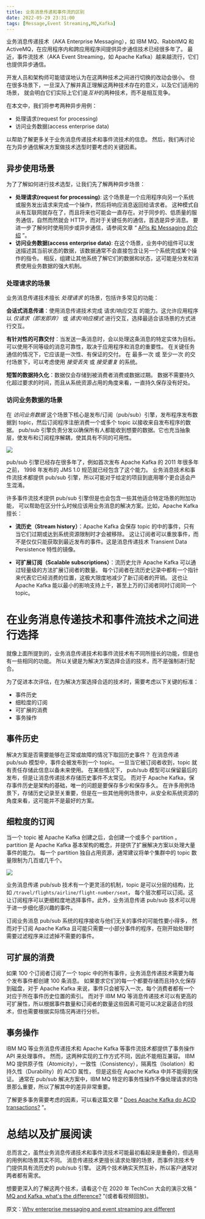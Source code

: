 ```yaml
---
title: 业务消息传递和事件流的区别
date: 2022-05-29 23:31:00
tags: [Message,Event Streaming,MQ,Kafka]
---
```


业务消息传递技术（AKA Enterprise Messaging），如 IBM MQ、RabbitMQ 和 ActiveMQ，在应用程序内和跨应用程序间提供异步通信技术已经很多年了。
最近，事件流技术（AKA Event Streaming，如 Apache Kafka）越来越流行，它们也提供异步通信。

开发人员和架构师可能错误地认为在这两种技术之间进行切换的改动会很小。
但在很多场景下，一旦深入了解并真正理解这两种技术存在的意义，以及它们适用的场景，
就会明白它们实际上它们是*互补*的两种技术，而不是相互竞争。

在本文中，我们将参考两种异步用例：

- 处理请求(request for processing)
- 访问业务数据(access enterprise data)

以帮助了解更多关于业务消息传递技术和事件流技术的信息。
然后，我们再讨论在为异步通信解决方案做技术选型时要考虑的关键因素。

## 异步使用场景

为了了解如何进行技术选型，让我们先了解两种异步场景：

- **处理请求(request for processing)**: 这个场景是一个应用程序向另一个系统或服务发出请求来完成一个操作，然后将响应消息返回给请求者。
这种模式自从有互联网就存在了，而且将来也可能会一直存在。对于同步的、低质量的服务通信，自然而然就会 HTTP，而对于关键任务的通信，首选是异步消息。
要进一步了解何时使用同步或异步通信，请参阅文章 “ [APIs 和 Messaging 的介绍](https://developer.ibm.com/articles/introduction-apis-and-messaging) ”。
- **访问业务数据(access enterprise data)**: 在这个场景，业务中的组件可以发送描述其当前状态的数据，该数据通常不会直接包含让另一个系统完成某个操作的指令。
相反，组建让其他系统了解它们的数据和状态，这可能是分发和消费使用业务数据的强大机制。

### 处理请求的场景

业务消息传递技术擅长 *处理请求* 的场景，包括许多常见的功能：

**会话式消息传递**：使用消息传递技术完成 请求/响应交互 的能力。这允许应用程序以 *仅请求（即发即弃）* 或 *请求/响应模式* 进行交互，选择最适合该场景的方式进行交互。

**有针对性的可靠交付**：当发送一条消息时，会以处理这条消息的特定实体为目标。
可以使用不同等级的消息可靠性，取决于应用程序和消息的重要性。
在关键任务通信的情况下，它应该是一次性、有保证的交付。
在 最多一次 或 至少一次 的交付场景下，可以考虑使用 *接受丢失* 或 *接受重复* 的系统。

**短暂的数据持久化**：数据仅会存储到被消费者消费或数据过期。
数据不需要持久化超过要求的时间，而且从系统资源占用的角度来看，一直持久保存没有好处。

### 访问业务数据的场景

在 *访问业务数据* 这个场景下核心是发布/订阅（pub/sub）引擎，发布程序发布数据到 topic，然后订阅程序注册消费一个或多个 topic 以接收来自发布程序的数据。
pub/sub 引擎负责分发以确保所有人都能收到想要的数据。它也充当抽象层，使发布和订阅程序解耦，使其具有不同的可用性。

![](https://raw.githubusercontent.com/h1z3y3/h1z3y3.github.io/master/images/difference-between-events-and-messages/publish-subscribe-messaging.png)

pub/sub 引擎已经存在很多年了，例如首次发布 Apache Kafka 的 2011 年很多年之前， 1998 年发布的 JMS 1.0 规范就已经包含了这个能力。
业务消息技术和事件流技术都提供 pub/sub 引擎，所以可能对于给定的项目到底用哪个更合适会产生混淆。

许多事件流技术提供 pub/sub 引擎但是也会包含一些其他适合特定场景的附加功能，
可以帮助在区分什么时候应该用业务消息的解决方案。比如，Apache Kafka 擅长：

- **流历史（Stream history）**：Apache Kafka 会保存 topic 的中的事件，只有当它们过期或达到系统资源限制时才会被移除。
这让订阅者可以重放事件，而不是仅仅只能获取到最近发布的事件。这是消息传递技术 Transient Data Persistence 特性的镜像。

- **可扩展订阅（Scalable subscriptions）**：流历史允许 Apache Kafka 可以通过轻量级的方法扩展订阅者的数量。
每个订阅者在流历史记录中都有一个指针来代表它已经消费的位置，这极大限度地减少了新订阅者的开销。
这也让 Apache Kafka 能以最小的影响支持上千，甚至上万的订阅者同时订阅同一个 topic。

# 在业务消息传递技术和事件流技术之间进行选择

就像上面所提到的，业务消息传递技术和事件流技术有不同所擅长的功能，但是也有一些相同的功能。
所以关键是为解决方案选择合适的技术，而不是强制进行配合。

为了促进本次评估，在为解决方案选择合适的技术时，需要考虑以下关键的标准：

- 事件历史
- 细粒度的订阅
- 可扩展的消费
- 事务操作

## 事件历史

解决方案是否需要能够在正常或故障的情况下取回历史事件？
在消息传递 pub/sub 模型中，事件会被发布到一个 topic。
一旦当它被订阅者收到，topic 就有责任存储此信息以备未来使用。
在某些情况下， pub/sub 模型可以保留最后的发布，但是让消息传递技术存储历史事件不太常见。
而对于 Apache Kafka，保存事件历史是架构的基础，唯一的问题是要保存多少和保存多久。
在许多用例场景下，存储历史记录至关重要，但是在一些其他用例场景中，从安全和系统资源的角度来看，这可能并不是最好的方案。

## 细粒度的订阅

当一个 topic 被 Apache Kafka 创建之后，会创建一个或多个 partition 。
partition 是 Apache Kafka 基本架构的概念，并提供了扩展解决方案以处理大量事件的能力。
每一个 partition 独自占用资源，通常建议将单个集群中的 topic 数量限制为几百或几千个。

![](https://raw.githubusercontent.com/h1z3y3/h1z3y3.github.io/master/images/difference-between-events-and-messages/kafka-partition.png)

业务消息传递 pub/sub 技术有一个更灵活的机制，topic 是可以分层的结构，比如 `/travel/flights/airline/flight-number/seat`，
每个层次都可以订阅。这让订阅程序可以更细粒度地选择事件。此外，业务消息传递 pub/sub 技术可以用于进一步细化感兴趣的事件。

订阅业务消息 pub/sub 系统的程序接收与他们无关的事件的可能性要小得多，
然而对于订阅 Apache Kafka 且可能只需要一小部分事件的程序，在刚开始处理时需要过滤程序来过滤掉不需要的事件。

## 可扩展的消费

如果 100 个订阅者订阅了一个 topic 中的所有事件，业务消息传递技术需要为每个发布事件都创建 100 条消息。
如果要求它们的每一个都要存储而且持久化保存到磁盘，对于 Apache Kafka 来说，事件只会被写入一次，每个消费者都有一个对应于所在事件历史位置的索引。
而对于 IBM MQ 等消息传递技术可以有更高的可扩展性，所以根据事件数量和订阅者的数量这些因素可能可以决定最适合的技术，但也需要根据实际情况再进行分析。

## 事务操作

IBM MQ 等业务消息传递技术和 Apache Kafka 等事件流技术都提供了事务操作 API 来处理事件。
然而，这两种实现的工作方式不同，因此不能相互兼容。
IBM MQ 提供原子性（Atomicity），一致性（Consistency），隔离性（Isolation）和 持久性（Durability）的 ACID 属性，
但是这些在 Apache Kafka 中并不能得到保证。
通常在 pub/sub 解决方案中，IBM MQ 特定的事务性操作不像处理请求的场景那么重要，所以了解其中的差异非常重要。

了解更多事务需要考虑的因素，可以看这篇文章 
“ [Does Apache Kafka do ACID transactions?](https://medium.com/@andrew_schofield/does-apache-kafka-do-acid-transactions-647b207f3d0e) ”。

# 总结以及扩展阅读

总而言之，虽然业务消息传递技术和事件流技术可能最初看起来是重叠的，但适用的用例和场景其实不同。
消息传递技术更擅长请求处理的场景，而事件流技术专门提供具有流历史的 pub/sub 引擎。
这两个技术确实天然互补，所以客户通常对两者都有需求。

想要更深入的了解这两个技术，请看这个在 2020 年 TechCon 大会的演示文稿 
“ [MQ and Kafka, what's the difference?](https://ibmhybridcloud.lookbookhq.com/c/m23-mq-and-kafka-wha?x=_lDVGR) ”(或者看视频回放)。

原文：[Why enterprise messaging and event streaming are different](https://developer.ibm.com/articles/difference-between-events-and-messages/)

